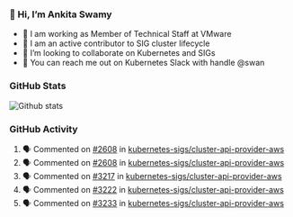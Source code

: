 ### 👋 Hi, I’m Ankita Swamy 

- 💼 I am working as Member of Technical Staff at VMware
- 👀 I am an active contributor to SIG cluster lifecycle 
- 💞️ I’m looking to collaborate on Kubernetes and SIGs
- 💬 You can reach me out on Kubernetes Slack with handle @swan

### GitHub Stats
![Github stats](https://github-readme-stats.vercel.app/api?username=Ankitasw&count_private=true&show_icons=true&theme=tokyonight)

### GitHub Activity 
<!--START_SECTION:activity-->
1. 🗣 Commented on [#2608](https://github.com/kubernetes-sigs/cluster-api-provider-aws/issues/2608) in [kubernetes-sigs/cluster-api-provider-aws](https://github.com/kubernetes-sigs/cluster-api-provider-aws)
2. 🗣 Commented on [#2608](https://github.com/kubernetes-sigs/cluster-api-provider-aws/issues/2608) in [kubernetes-sigs/cluster-api-provider-aws](https://github.com/kubernetes-sigs/cluster-api-provider-aws)
3. 🗣 Commented on [#3217](https://github.com/kubernetes-sigs/cluster-api-provider-aws/issues/3217) in [kubernetes-sigs/cluster-api-provider-aws](https://github.com/kubernetes-sigs/cluster-api-provider-aws)
4. 🗣 Commented on [#3222](https://github.com/kubernetes-sigs/cluster-api-provider-aws/issues/3222) in [kubernetes-sigs/cluster-api-provider-aws](https://github.com/kubernetes-sigs/cluster-api-provider-aws)
5. 🗣 Commented on [#3233](https://github.com/kubernetes-sigs/cluster-api-provider-aws/issues/3233) in [kubernetes-sigs/cluster-api-provider-aws](https://github.com/kubernetes-sigs/cluster-api-provider-aws)
<!--END_SECTION:activity-->
